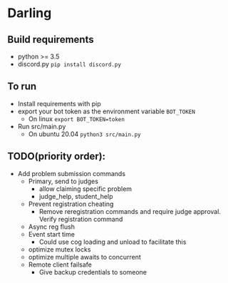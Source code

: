 # Darling


## Build requirements
  - python  >= 3.5
  - discord.py `pip install discord.py`

## To run
  - Install requirements with pip
  - export your bot token as the environment variable `BOT_TOKEN`
    - On linux `export BOT_TOKEN=token`
  - Run src/main.py
    - On ubuntu 20.04 `python3 src/main.py`

## TODO(priority order): 
- Add problem submission commands
  - Primary, send to judges
      - allow claiming specific problem
      - judge_help, student_help
  - Prevent registration cheating
    - Remove reregistration commands and require judge approval. Verify registration command
  - Async reg flush
  - Event start time
    - Could use cog loading and unload to facilitate this
  - optimize mutex locks
  - optimize multiple awaits to concurrent
  - Remote client failsafe
     - Give backup credentials to someone

